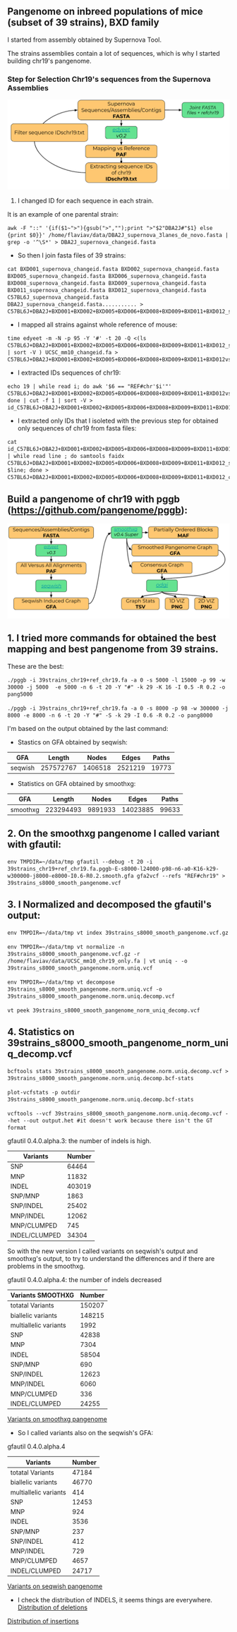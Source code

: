 ## Pangenome on inbreed populations of mice (subset of 39 strains), BXD family

I started from assembly obtained by Supernova Tool. 

The strains assemblies contain a lot of sequences, which is why I started building chr19's pangenome.

### Step for Selection Chr19's sequences from the Supernova Assemblies 

![Step before build pggb](img/selectsequencesofchr19.png)

1. I changed ID for each sequence in each strain.

It is an example of one parental strain:

```shell
awk -F "::" '{if($1~">"){gsub(">","");print ">"$2"DBA2J#"$1} else {print $0}}' /home/flaviav/data/DBA2J_supernova_3lanes_de_novo.fasta | grep -o '^\S*' > DBA2J_supernova_changeid.fasta
```

- So then I join fasta files of 39 strains:

```shell
cat BXD001_supernova_changeid.fasta BXD002_supernova_changeid.fasta BXD005_supernova_changeid.fasta BXD006_supernova_changeid.fasta BXD008_supernova_changeid.fasta BXD009_supernova_changeid.fasta BXD011_supernova_changeid.fasta BXD012_supernova_changeid.fasta C57BL6J_supernova_changeid.fasta DBA2J_supernova_changeid.fasta........... > C57BL6J+DBA2J+BXD001+BXD002+BXD005+BXD006+BXD008+BXD009+BXD011+BXD012_supernova_changeid.fa
```

- I mapped all strains against whole reference of mouse:

```shell
time edyeet -m -N -p 95 -Y '#' -t 20 -Q <(ls C57BL6J+DBA2J+BXD001+BXD002+BXD005+BXD006+BXD008+BXD009+BXD011+BXD012_supernova_changeid.fa.gz | sort -V ) UCSC_mm10_changeid.fa > C57BL6J+DBA2J+BXD001+BXD002+BXD005+BXD006+BXD008+BXD009+BXD011+BXD012vsref.paf
```

- I extracted IDs sequences of chr19:

```shell
echo 19 | while read i; do awk '$6 == "REF#chr'$i'"' C57BL6J+DBA2J+BXD001+BXD002+BXD005+BXD006+BXD008+BXD009+BXD011+BXD012vsref.paf; done | cut -f 1 | sort -V > id_C57BL6J+DBA2J+BXD001+BXD002+BXD005+BXD006+BXD008+BXD009+BXD011+BXD012vsref.chr19.txt
```

- I extracted only IDs that I isoleted with the previous step for obtained only sequences of chr19 from fasta files:

```shell 
cat id_C57BL6J+DBA2J+BXD001+BXD002+BXD005+BXD006+BXD008+BXD009+BXD011+BXD012vsref.chr19.txt | while read line ; do samtools faidx C57BL6J+DBA2J+BXD001+BXD002+BXD005+BXD006+BXD008+BXD009+BXD011+BXD012_supernova_changeid.fa $line; done > C57BL6J+DBA2J+BXD001+BXD002+BXD005+BXD006+BXD008+BXD009+BXD011+BXD012_chr19.fa
```

## Build a pangenome of chr19 with pggb (https://github.com/pangenome/pggb):

![Build pangenome](img/pggb.png)


## 1. I tried more commands for obtained the best mapping and best pangenome from 39 strains.
These are the best:

```shell
./pggb -i 39strains_chr19+ref_chr19.fa -a 0 -s 5000 -l 15000 -p 99 -w 30000 -j 5000  -e 5000 -n 6 -t 20 -Y "#" -k 29 -K 16 -I 0.5 -R 0.2 -o pang5000

./pggb -i 39strains_chr19+ref_chr19.fa -a 0 -s 8000 -p 98 -w 300000 -j 8000 -e 8000 -n 6 -t 20 -Y "#" -S -k 29 -I 0.6 -R 0.2 -o pang8000
```

I'm based on the output obtained by the last command:

- Stastics on GFA obtained by seqwish: 


GFA           | Length        | Nodes      | Edges   |  Paths
--------------| -------------  | -------------- |--------- | -----------
 seqwish             | 257572767              | 1406518               |  2521219       | 19773

 
- Statistics on GFA obtained by smoothxg:

GFA           | Length        | Nodes      | Edges   |  Paths
--------------| -------------  | -------------- |--------- | -----------
smoothxg      | 223294493              | 9891933               |  14023885       | 99633



## 2. On the smoothxg pangenome I called variant with gfautil:

```shell
env TMPDIR=~/data/tmp gfautil --debug -t 20 -i 39strains_chr19+ref_chr19.fa.pggb-E-s8000-l24000-p98-n6-a0-K16-k29-w300000-j8000-e8000-I0.6-R0.2.smooth.gfa gfa2vcf --refs "REF#chr19" > 39strains_s8000_smooth_pangenome.vcf
```  


## 3. I Normalized and decomposed the gfautil's output:

```shell
env TMPDIR=~/data/tmp vt index 39strains_s8000_smooth_pangenome.vcf.gz

env TMPDIR=~/data/tmp vt normalize -n 39strains_s8000_smooth_pangenome.vcf.gz -r /home/flaviav/data/UCSC_mm10_chr19_only.fa | vt uniq - -o 39strains_s8000_smooth_pangenome.norm.uniq.vcf

env TMPDIR=~/data/tmp vt decompose 39strains_s8000_smooth_pangenome.norm.uniq.vcf -o 39strains_s8000_smooth_pangenome.norm.uniq.decomp.vcf

vt peek 39strains_s8000_smooth_pangenome_norm_uniq_decomp.vcf
```
## 4. Statistics on 39strains_s8000_smooth_pangenome_norm_uniq_decomp.vcf

```shell
bcftools stats 39strains_s8000_smooth_pangenome.norm.uniq.decomp.vcf > 39strains_s8000_smooth_pangenome.norm.uniq.decomp.bcf-stats

plot-vcfstats -p outdir 39strains_s8000_smooth_pangenome.norm.uniq.decomp.bcf-stats

vcftools --vcf 39strains_s8000_smooth_pangenome.norm.uniq.decomp.vcf --het --out output.het #it doesn't work because there isn't the GT format
```

gfautil 0.4.0.alpha.3: the number of indels is high.

Variants          | Number       
--------------| -------------  
 SNP        | 64464 
 MNP    | 11832
 INDEL  | 403019
 SNP/MNP | 1863
 SNP/INDEL | 25402
 MNP/INDEL | 12062
 MNP/CLUMPED | 745
 INDEL/CLUMPED | 34304
 
So with the new version I called variants on seqwish's output and smoothxg's output, to try to understand the differences and if there are problems in the smoothxg.

gfautil 0.4.0.alpha.4: the number of indels decreased

Variants  SMOOTHXG        | Number       
--------------| -------------  
totatal Variants | 150207
biallelic variants | 148215
multiallelic variants | 1992
SNP        | 42838  
MNP    | 7304
INDEL  | 58504
SNP/MNP | 690
SNP/INDEL | 12623
MNP/INDEL | 	6060
MNP/CLUMPED | 336
INDEL/CLUMPED | 24255
 
 [Variants on smoothxg pangenome](https://github.com/Flavia95/Rplots/blob/main/plots/distributiononpangenomeof39strainsaftersmoothxg.png)

- So I called variants also on the seqwish's GFA:

gfautil 0.4.0.alpha.4

Variants          | Number       
--------------| -------------  
totatal Variants |  47184
biallelic variants | 46770
multiallelic variants | 414
SNP        | 12453   
MNP    | 	924
INDEL  | 3536
SNP/MNP | 237
SNP/INDEL | 412
MNP/INDEL | 	729
MNP/CLUMPED | 4657
INDEL/CLUMPED |  24717 

[Variants on seqwish pangenome](https://github.com/Flavia95/Rplots/blob/main/plots/distributiononpangenomeof39strainsafterseqwish.png)
 
 - I check the distribution of INDELS, it seems things are everywhere.
[Distribution of deletions](https://github.com/Flavia95/Rplots/blob/main/plots/distributiofdel.png)
 
[Distribution of insertions](https://github.com/Flavia95/Rplots/blob/main/plots/Distributionofins.png)



